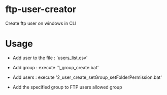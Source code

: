 # ftp-user-creator

Create ftp user on windows in CLI

# Usage

* Add user to the file : 'users_list.csv'

* Add group : execute '1_group_create.bat'

* Add users : execute '2_user_create_setGroup_setFolderPermission.bat'

* Add the specified group to FTP users allowed group
